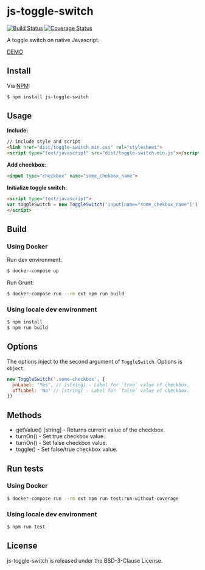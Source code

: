 js-toggle-switch
================

[![Build Status](https://travis-ci.org/bupy7/js-toggle-switch.svg?branch=master)](https://travis-ci.org/bupy7/js-toggle-switch)
[![Coverage Status](https://coveralls.io/repos/github/bupy7/js-toggle-switch/badge.svg?branch=master)](https://coveralls.io/github/bupy7/js-toggle-switch?branch=master)

A toggle switch on native Javascript.

[DEMO](https://bupy7.github.io/js-toggle-switch/)

Install
-------

Via [NPM](https://www.npmjs.com/):

```bash
$ npm install js-toggle-switch
```

Usage
-----

**Include:**

```html
// include style and script
<link href="dist/toggle-switch.min.css" rel="stylesheet">
<script type="text/javascript" src="dist/toggle-switch.min.js"></script>
```

**Add checkbox:**

```html
<input type="checkbox" name="some_chekbox_name">
```

**Initialize toggle switch:**

```html
<script type="text/javascript">
var toggleSwitch = new ToggleSwitch('input[name="some_chekbox_name"]');
</script>
```

Build
-----

### Using Docker

Run dev environment:

```bash
$ docker-compose up
```

Run Grunt:

```bash
$ docker-compose run --rm ext npm run build
```

### Using locale dev environment

```bash
$ npm install
$ npm run build
```

Options
-------

The options inject to the second argument of `ToggleSwitch`. Options is `object`.

```js
new ToggleSwitch('.some-checkbox', {
  onLabel: 'Yes', // [string] - Label for `true` value of checkbox. 
  offLabel: 'No' // [string] - Label for `false` value of checkbox. 
})
```

Methods
-------

- getValue() [string] - Returns current value of the checkbox.
- turnOn() - Set true checkbox value.
- turnOn() - Set false checkbox value.
- toggle() - Set false/true checkbox value.

Run tests
---------

### Using Docker

```bash
$ docker-compose run --rm ext npm run test:run-without-coverage
```

### Using locale dev environment

```bash
$ npm run test
```

License
-------

js-toggle-switch is released under the BSD-3-Clause License.

